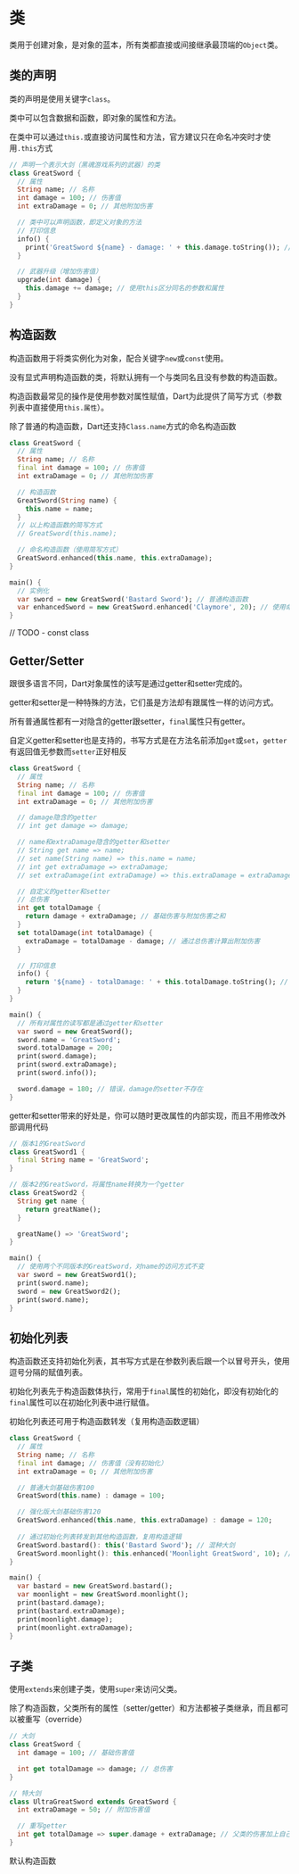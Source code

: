 # 类

类用于创建对象，是对象的蓝本，所有类都直接或间接继承最顶端的`Object`类。

## 类的声明

类的声明是使用关键字`class`。

类中可以包含数据和函数，即对象的属性和方法。

在类中可以通过`this.`或直接访问属性和方法，官方建议只在命名冲突时才使用`.this`方式

```dart
// 声明一个表示大剑（黑魂游戏系列的武器）的类
class GreatSword {
  // 属性
  String name; // 名称
  int damage = 100; // 伤害值
  int extraDamage = 0; // 其他附加伤害

  // 类中可以声明函数，即定义对象的方法
  // 打印信息
  info() {
    print('GreatSword ${name} - damage: ' + this.damage.toString()); // 通过this或直接访问属性
  }

  // 武器升级（增加伤害值）
  upgrade(int damage) {
    this.damage += damage; // 使用this区分同名的参数和属性
  }
}
```

## 构造函数

构造函数用于将类实例化为对象，配合关键字`new`或`const`使用。

没有显式声明构造函数的类，将默认拥有一个与类同名且没有参数的构造函数。

构造函数最常见的操作是使用参数对属性赋值，Dart为此提供了简写方式（参数列表中直接使用`this.属性`）。

除了普通的构造函数，Dart还支持`Class.name`方式的命名构造函数

```dart
class GreatSword {
  // 属性
  String name; // 名称
  final int damage = 100; // 伤害值
  int extraDamage = 0; // 其他附加伤害

  // 构造函数
  GreatSword(String name) {
    this.name = name;
  }
  // 以上构造函数的简写方式
  // GreatSword(this.name);

  // 命名构造函数（使用简写方式）
  GreatSword.enhanced(this.name, this.extraDamage);
}

main() {
  // 实例化
  var sword = new GreatSword('Bastard Sword'); // 普通构造函数
  var enhancedSword = new GreatSword.enhanced('Claymore', 20); // 使用命名构造函数
}
```

// TODO - const class

## Getter/Setter

跟很多语言不同，Dart对象属性的读写是通过getter和setter完成的。

getter和setter是一种特殊的方法，它们虽是方法却有跟属性一样的访问方式。

所有普通属性都有一对隐含的getter跟setter，`final`属性只有getter。

自定义getter和setter也是支持的，书写方式是在方法名前添加`get`或`set`，`getter`有返回值无参数而`setter`正好相反

```dart
class GreatSword {
  // 属性
  String name; // 名称
  final int damage = 100; // 伤害值
  int extraDamage = 0; // 其他附加伤害

  // damage隐含的getter
  // int get damage => damage;

  // name和extraDamage隐含的getter和setter
  // String get name => name;
  // set name(String name) => this.name = name;
  // int get extraDamage => extraDamage;
  // set extraDamage(int extraDamage) => this.extraDamage = extraDamage;

  // 自定义的getter和setter
  // 总伤害
  int get totalDamage {
    return damage + extraDamage; // 基础伤害与附加伤害之和
  }
  set totalDamage(int totalDamage) {
    extraDamage = totalDamage - damage; // 通过总伤害计算出附加伤害
  }

  // 打印信息
  info() {
    return '${name} - totalDamage: ' + this.totalDamage.toString(); // 通过this或直接访问属性
  }
}

main() {
  // 所有对属性的读写都是通过getter和setter
  var sword = new GreatSword();
  sword.name = 'GreatSword';
  sword.totalDamage = 200;
  print(sword.damage);
  print(sword.extraDamage);
  print(sword.info());

  sword.damage = 180; // 错误，damage的setter不存在  
}
```

getter和setter带来的好处是，你可以随时更改属性的内部实现，而且不用修改外部调用代码

```dart
// 版本1的GreatSword
class GreatSword1 {
  final String name = 'GreatSword';
}

// 版本2的GreatSword，将属性name转换为一个getter
class GreatSword2 {
  String get name {
    return greatName();
  }

  greatName() => 'GreatSword';
}

main() {
  // 使用两个不同版本的GreatSword，对name的访问方式不变
  var sword = new GreatSword1();
  print(sword.name);
  sword = new GreatSword2();
  print(sword.name);
}
```

## 初始化列表

构造函数还支持初始化列表，其书写方式是在参数列表后跟一个以冒号开头，使用逗号分隔的赋值列表。

初始化列表先于构造函数体执行，常用于`final`属性的初始化，即没有初始化的`final`属性可以在初始化列表中进行赋值。

初始化列表还可用于构造函数转发（复用构造函数逻辑）

```dart
class GreatSword {
  // 属性
  String name; // 名称
  final int damage; // 伤害值（没有初始化）
  int extraDamage = 0; // 其他附加伤害

  // 普通大剑基础伤害100
  GreatSword(this.name) : damage = 100;

  // 强化版大剑基础伤害120
  GreatSword.enhanced(this.name, this.extraDamage) : damage = 120;
  
  // 通过初始化列表转发到其他构造函数，复用构造逻辑
  GreatSword.bastard(): this('Bastard Sword'); // 混种大剑
  GreatSword.moonlight(): this.enhanced('Moonlight GreatSword', 10); // 月光大剑
}

main() {
  var bastard = new GreatSword.bastard();
  var moonlight = new GreatSword.moonlight();
  print(bastard.damage);
  print(bastard.extraDamage);
  print(moonlight.damage);
  print(moonlight.extraDamage);
}
```

## 子类

使用`extends`来创建子类，使用`super`来访问父类。

除了构造函数，父类所有的属性（setter/getter）和方法都被子类继承，而且都可以被重写（override）

```dart
// 大剑
class GreatSword {
  int damage = 100; // 基础伤害值

  int get totalDamage => damage; // 总伤害
}

// 特大剑
class UltraGreatSword extends GreatSword {
  int extraDamage = 50; // 附加伤害值

  // 重写getter
  int get totalDamage => super.damage + extraDamage; // 父类的伤害加上自己的附加伤害为总伤害（super可以省略）
}
```

默认构造函数

